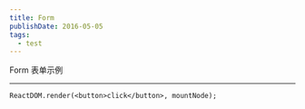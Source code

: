 ```yaml
---
title: Form
publishDate: 2016-05-05
tags: 
  - test
---
```


Form 表单示例

---


```__react
ReactDOM.render(<button>click</button>, mountNode);
```